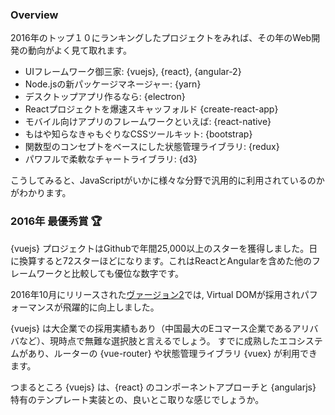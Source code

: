 ### Overview

2016年のトップ１０にランキングしたプロジェクトをみれば、その年のWeb開発の動向がよく見て取れます。

* UIフレームワーク御三家: {vuejs}, {react}, {angular-2}
* Node.jsの新パッケージマネージャー: {yarn}
* デスクトップアプリ作るなら: {electron}
* Reactプロジェクトを爆速スキャッフォルド {create-react-app}
* モバイル向けアプリのフレームワークといえば: {react-native}
* もはや知らなきゃもぐりなCSSツールキット: {bootstrap}
* 関数型のコンセプトをベースにした状態管理ライブラリ: {redux}
* パワフルで柔軟なチャートライブラリ: {d3}

こうしてみると、JavaScriptがいかに様々な分野で汎用的に利用されているのかがわかります。

### 2016年 最優秀賞 🏆

{vuejs} プロジェクトはGithubで年間25,000以上のスターを獲得しました。日に換算すると72スターほどになります。これはReactとAngularを含めた他のフレームワークと比較しても優位な数字です。

2016年10月にリリースされた[ヴァージョン2](https://medium.com/the-vue-point/vue-2-0-is-here-ef1f26acf4b8#.lekly4sa8)では, Virtual DOMが採用されパフォーマンスが飛躍的に向上しました。

{vuejs} は大企業での採用実績もあり（中国最大のEコマース企業であるアリババなど）、現時点で無難な選択肢と言えるでしょう。
すでに成熟したエコシステムがあり、ルーターの {vue-router} や状態管理ライブラリ {vuex} が利用できます。

つまるところ {vuejs} は、{react} のコンポーネントアプローチと {angularjs} 特有のテンプレート実装との、良いとこ取りな感じでしょうか。
